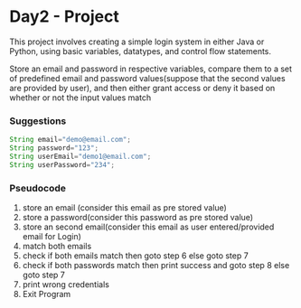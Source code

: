 # Day2 - Project

 This project involves creating a simple login system in either Java or Python, using basic variables, datatypes, and control flow statements.

 Store an email and password in respective variables, compare them to a set of predefined email and password values(suppose that the second values are provided by user), and then either grant access or deny it based on whether or not the input values match

### Suggestions

```java
String email="demo@email.com";
String password="123";
String userEmail="demo1@email.com";
String userPassword="234";
```

### Pseudocode

1. store an email (consider this email as pre stored value)
2. store a password(consider this password as pre stored value)
3. store an second email(consider this email as user entered/provided email for Login)
4. match both emails
5. check if both emails match then goto step 6 else goto step 7
6. check if both passwords match then print success and goto step 8 else goto step 7
7. print wrong credentials
8. Exit Program
